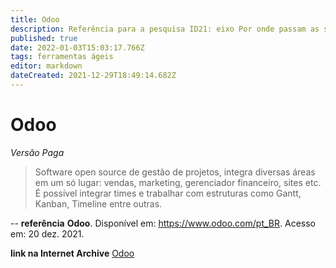 ```yaml
---
title: Odoo
description: Referência para a pesquisa ID21: eixo Por onde passam as soluções.
published: true
date: 2022-01-03T15:03:17.766Z
tags: ferramentas ágeis
editor: markdown
dateCreated: 2021-12-29T18:49:14.682Z
---
```


# Odoo
*Versão Paga*

> Software open source de gestão de projetos, integra diversas áreas em um só lugar: vendas, marketing, gerenciador financeiro, sites etc. É possível integrar times e trabalhar com estruturas como Gantt, Kanban, Timeline entre outras. 

-- 
**referência** 
**Odoo**. Disponível em: https://www.odoo.com/pt_BR. Acesso em: 20 dez. 2021. 

**link na Internet Archive**
[Odoo](https://web.archive.org/web/20220103150138/https://www.odoo.com/)